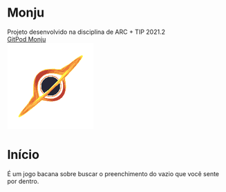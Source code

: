 # Monju

Projeto desenvolvido na disciplina de ARC + TIP 2021.2<br>
<a href="https://gitpod.io/#github.com/ramolia/Monju-">GitPod Monju</a> <br>
<img src="gif/black_hole.gif">

# Início

É um jogo bacana sobre buscar o preenchimento do vazio que você sente por dentro.
